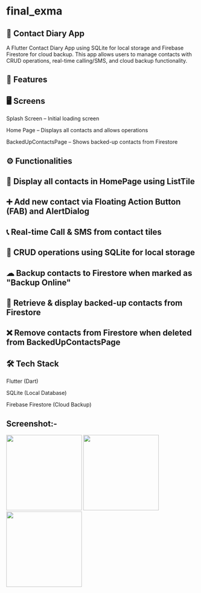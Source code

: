 # final_exma

## 📖 Contact Diary App
A Flutter Contact Diary App using SQLite for local storage and Firebase Firestore for cloud backup. This app allows users to manage contacts with CRUD operations, real-time calling/SMS, and cloud backup functionality.

## 📱 Features
## 🖥 Screens
Splash Screen – Initial loading screen

Home Page – Displays all contacts and allows operations

BackedUpContactsPage – Shows backed-up contacts from Firestore

## ⚙ Functionalities
## 📌 Display all contacts in HomePage using ListTile

## ➕ Add new contact via Floating Action Button (FAB) and AlertDialog

## 📞 Real-time Call & SMS from contact tiles

## 🔄 CRUD operations using SQLite for local storage

## ☁ Backup contacts to Firestore when marked as "Backup Online"

## 📂 Retrieve & display backed-up contacts from Firestore

## ❌ Remove contacts from Firestore when deleted from BackedUpContactsPage

## 🛠 Tech Stack

Flutter (Dart)

SQLite (Local Database)

Firebase Firestore (Cloud Backup)


## Screenshot:-

<img src = "https://github.com/user-attachments/assets/17045a86-8cd1-4ed9-a3a9-f2bcbdd90a42" width="200">
<img src = "https://github.com/user-attachments/assets/e510d775-23bb-44c8-b4bd-12d7f9dac6fb" width="200">
<img src = "https://github.com/user-attachments/assets/4704640d-9cf3-45db-9bef-f2e30c2062af" width="200">
